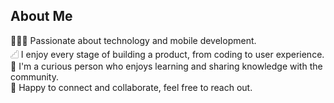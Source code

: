 ## About Me

👨🏽‍💻 Passionate about technology and mobile development.  
𓊍 I enjoy every stage of building a product, from coding to user experience.  
🔭 I'm a curious person who enjoys learning and sharing knowledge with the community.  
🌱 Happy to connect and collaborate, feel free to reach out.
 



